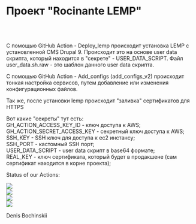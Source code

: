 <h1>Проект "Rocinante LEMP"</h1><br>
<br>
<p>
С помощью GitHub Action - Deploy_lemp происходит установка LEMP с установленной CMS Drupal 9. Происходит это на основе user data скрипта, который находится в "секрете" - USER_DATA_SCRIPT. Файл user_data.sh.raw - это шаблон данного user data скрипта.
</p>
<p>
С помощью GitHub Action - Add_configs (add_configs_v2) происходит тонкая настройка сервисов, путем добавление или изменения конфигурационных файлов.
</p>
<p>
Так же, после установки lemp происходит "заливка" сертификатов для HTTPS
</p>
<p>
Вот какие "секреты" тут есть:<br>
GH_ACTION_ACCESS_KEY_ID - ключ доступа к AWS;<br>
GH_ACTION_SECRET_ACCESS_KEY - секретный ключ доступа к AWS;<br>
SSH_KEY - SSH ключ для доступа к ec2 инстансу;<br>
SSH_PORT - кастомный SSH порт;<br>
USER_DATA_SCRIPT - user data скрипт в base64 формате;<br>
REAL_KEY - ключ сертификата, который будет в продакшене (сам сертификат находится в корне проекта);<br>
</p>
<p>
Status of our Actions:
</p>
<img src="https://github.com/bochinskii/rocinante-lemp/workflows/Deploy_lemp/badge.svg?branch=main"><br>
<img src="https://github.com/bochinskii/rocinante-lemp/workflows/Deploy_lemp_auto/badge.svg?branch=main"><br>
<img src="https://github.com/bochinskii/rocinante-lemp/workflows/add_configs_v2/badge.svg?branch=main"><br>
<img src="https://github.com/bochinskii/rocinante-lemp/workflows/Add_configs/badge.svg?branch=main"><br>
<p>
Denis Bochinskii
</p>
